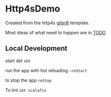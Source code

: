 # Http4sDemo

Created from the http4s [giter8](http://www.foundweekends.org/giter8/) template.  

Most ideas of what need to happen are in [TODO](./TODO.md)

## Local Development

start sbt `sbt`

run the app with hot reloading `~reStart`

to stop the app `reStop`

To lint `sbt scalafix`
